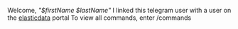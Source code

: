Welcome, *"$firstName $lastName"*
I linked this telegram user with a user on the [elasticdata](https://elasticdata.io) portal
To view all commands, enter /commands